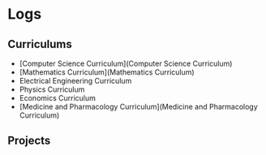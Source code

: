# Logs

## Curriculums

- [Computer Science Curriculum](Computer Science Curriculum)
- [Mathematics Curriculum](Mathematics Curriculum)
- Electrical Engineering Curriculum
- Physics Curriculum
- Economics Curriculum
- [Medicine and Pharmacology Curriculum](Medicine and Pharmacology Curriculum)
## Projects

